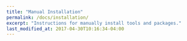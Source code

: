```yaml
---
title: "Manual Installation"
permalink: /docs/installation/
excerpt: "Instructions for manually install tools and packages."
last_modified_at: 2017-04-30T10:16:34-04:00
---
```


